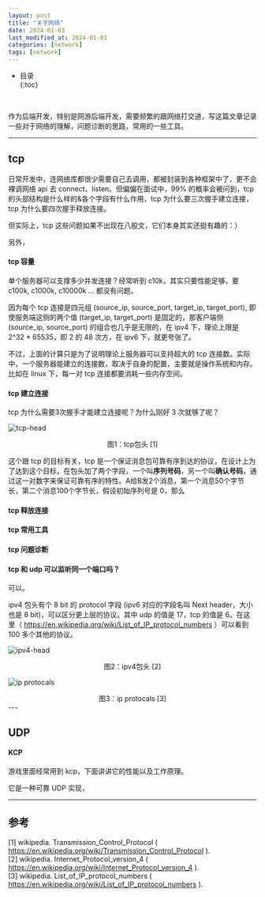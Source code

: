 ```yaml
---
layout: post
title: "关于网络"
date: 2024-01-03
last_modified_at: 2024-01-03
categories: [network]
tags: [network]
---
```


* 目录  
{:toc}
<br/>

作为后端开发，特别是网游后端开发，需要频繁的跟网络打交道，写这篇文章记录一些对于网络的理解，问题诊断的思路，常用的一些工具。  

---

## tcp
日常开发中，连网络库都很少需要自己去调用，都被封装到各种框架中了，更不会裸调网络 api 去 connect、listen。但偏偏在面试中，99% 的概率会被问到，tcp 的头部结构是什么样的&各个字段有什么作用，tcp 为什么要三次握手建立连接，tcp 为什么要四次握手释放连接。  

但实际上，tcp 这些问题如果不出现在八股文，它们本身其实还挺有趣的：）   

另外，

#### tcp 容量
单个服务器可以支撑多少并发连接？经常听到 c10k，其实只要性能足够，要 c100k, c1000k, c10000k ... 都没有问题。  

因为每个 tcp 连接是四元组 (source_ip, source_port, target_ip, target_port), 即使服务端这侧的两个值 (target_ip, target_port) 是固定的，那客户端侧 (source_ip, source_port) 的组合也几乎是无限的，在 ipv4 下，理论上限是 2^32 * 65535，即 2 的 48 次方，在 ipv6 下，就更夸张了。    

不过，上面的计算只是为了说明理论上服务器可以支持超大的 tcp 连接数。实际中，一个服务器能建立的连接数，取决于自身的配置，主要就是操作系统和内存。比如在 linux 下，每一对 tcp 连接都要消耗一些内存空间。     


#### tcp 建立连接
tcp 为什么需要3次握手才能建立连接呢？为什么刚好 3 次就够了呢？  

![tcp-head](https://blog.antsmallant.top/media/blog/2024-01-03-network/tcp-head.png)
<center>图1：tcp包头 [1]</center>

这个跟 tcp 的目标有关，tcp 是一个保证消息包可靠有序到达的协议，在设计上为了达到这个目标，在包头加了两个字段，一个叫**序列号码**，另一个叫**确认号码**，通过这一对数字来保证可靠有序的特性。A给B发2个消息，第一个消息50个字节长，第二个消息100个字节长，假设初始序列号是 0，那么 


#### tcp 释放连接


#### tcp 常用工具



#### tcp 问题诊断


#### tcp 和 udp 可以监听同一个端口吗？
可以。  

ipv4 包头有个 8 bit 的 protocol 字段 (ipv6 对应的字段名叫 Next header，大小也是 8 bit)，可以区分更上层的协议。其中 udp 的值是 17，tcp 的值是 6。在这里（ https://en.wikipedia.org/wiki/List_of_IP_protocol_numbers ）可以看到 100 多个其他的协议。  

![ipv4-head](https://blog.antsmallant.top/media/blog/2024-01-03-network/ipv4-head.png)
<center>图2：ipv4包头 [2]</center>

![ip protocals](https://blog.antsmallant.top/media/blog/2024-01-03-network/ip-protocols.png)
<center>图3：ip protocals [3]</center>
---

## UDP

#### KCP
游戏里面经常用到 kcp，下面讲讲它的性能以及工作原理。  

它是一种可靠 UDP 实现，

---

## 参考
[1] wikipedia. Transmission_Control_Protocol ( https://en.wikipedia.org/wiki/Transmission_Control_Protocol ).    
[2] wikipedia. Internet_Protocol_version_4 ( https://en.wikipedia.org/wiki/Internet_Protocol_version_4 ).  
[3] wikipedia. List_of_IP_protocol_numbers ( https://en.wikipedia.org/wiki/List_of_IP_protocol_numbers ).   